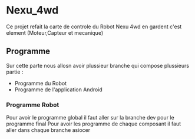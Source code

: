 # Nexu_4wd
Ce projet refait la carte de controle du Robot Nexu 4wd en gardent c'est element (Moteur,Capteur et mecanique)

## Programme
Sur cette parte nous allosn avoir plussieur branche qui compose plussieurs partie : 
- Programme du Robot
- Programme de l'application Android 
### Programme Robot
Pour avoir le programme global il faut aller sur la branche dev pour le programme final
Pour avoir les programme de chaque composant il faut aller dans chaque branche asiocer